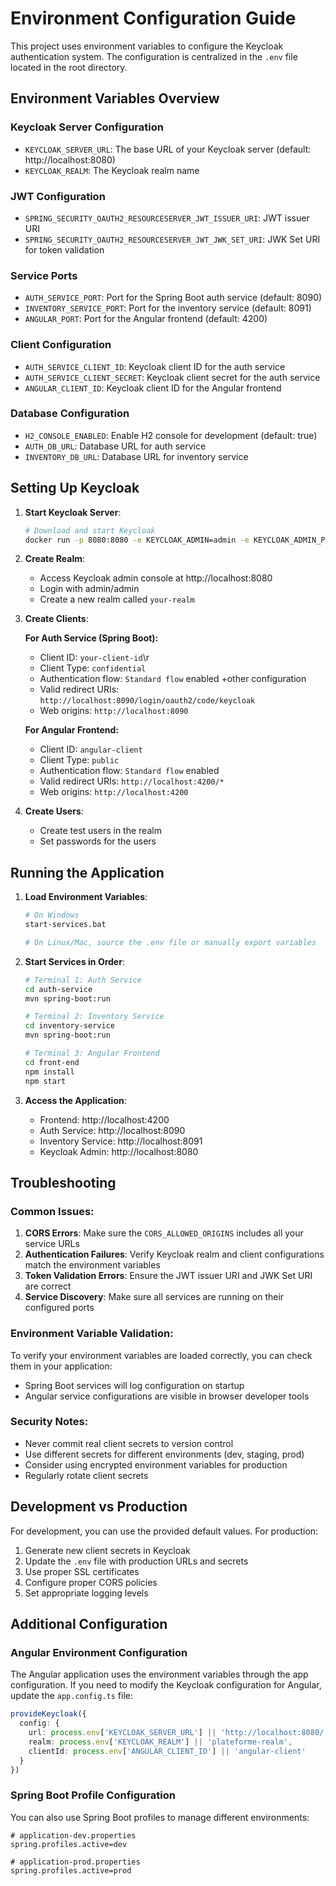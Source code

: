 # Environment Configuration Guide

This project uses environment variables to configure the Keycloak authentication system. The configuration is centralized in the `.env` file located in the root directory.

## Environment Variables Overview

### Keycloak Server Configuration
- `KEYCLOAK_SERVER_URL`: The base URL of your Keycloak server (default: http://localhost:8080)
- `KEYCLOAK_REALM`: The Keycloak realm name 

### JWT Configuration
- `SPRING_SECURITY_OAUTH2_RESOURCESERVER_JWT_ISSUER_URI`: JWT issuer URI
- `SPRING_SECURITY_OAUTH2_RESOURCESERVER_JWT_JWK_SET_URI`: JWK Set URI for token validation

### Service Ports
- `AUTH_SERVICE_PORT`: Port for the Spring Boot auth service (default: 8090)
- `INVENTORY_SERVICE_PORT`: Port for the inventory service (default: 8091)
- `ANGULAR_PORT`: Port for the Angular frontend (default: 4200)

### Client Configuration
- `AUTH_SERVICE_CLIENT_ID`: Keycloak client ID for the auth service
- `AUTH_SERVICE_CLIENT_SECRET`: Keycloak client secret for the auth service
- `ANGULAR_CLIENT_ID`: Keycloak client ID for the Angular frontend

### Database Configuration
- `H2_CONSOLE_ENABLED`: Enable H2 console for development (default: true)
- `AUTH_DB_URL`: Database URL for auth service
- `INVENTORY_DB_URL`: Database URL for inventory service

## Setting Up Keycloak

1. **Start Keycloak Server**:
   ```bash
   # Download and start Keycloak
   docker run -p 8080:8080 -e KEYCLOAK_ADMIN=admin -e KEYCLOAK_ADMIN_PASSWORD=admin quay.io/keycloak/keycloak:latest start-dev
   ```

2. **Create Realm**:
   - Access Keycloak admin console at http://localhost:8080
   - Login with admin/admin
   - Create a new realm called `your-realm`

3. **Create Clients**:
   
   **For Auth Service (Spring Boot):**
   - Client ID: `your-client-id`\r  
   - Client Type: `confidential`
   - Authentication flow: `Standard flow` enabled +other configuration
   - Valid redirect URIs: `http://localhost:8090/login/oauth2/code/keycloak`
   - Web origins: `http://localhost:8090`

   **For Angular Frontend:**
   - Client ID: `angular-client`
   - Client Type: `public`
   - Authentication flow: `Standard flow` enabled
   - Valid redirect URIs: `http://localhost:4200/*`
   - Web origins: `http://localhost:4200`

4. **Create Users**:
   - Create test users in the realm
   - Set passwords for the users

## Running the Application

1. **Load Environment Variables**:
   ```bash
   # On Windows
   start-services.bat
   
   # On Linux/Mac, source the .env file or manually export variables
   ```

2. **Start Services in Order**:
   ```bash
   # Terminal 1: Auth Service
   cd auth-service
   mvn spring-boot:run
   
   # Terminal 2: Inventory Service
   cd inventory-service
   mvn spring-boot:run
   
   # Terminal 3: Angular Frontend
   cd front-end
   npm install
   npm start
   ```

3. **Access the Application**:
   - Frontend: http://localhost:4200
   - Auth Service: http://localhost:8090
   - Inventory Service: http://localhost:8091
   - Keycloak Admin: http://localhost:8080

## Troubleshooting

### Common Issues:

1. **CORS Errors**: Make sure the `CORS_ALLOWED_ORIGINS` includes all your service URLs
2. **Authentication Failures**: Verify Keycloak realm and client configurations match the environment variables
3. **Token Validation Errors**: Ensure the JWT issuer URI and JWK Set URI are correct
4. **Service Discovery**: Make sure all services are running on their configured ports

### Environment Variable Validation:

To verify your environment variables are loaded correctly, you can check them in your application:
- Spring Boot services will log configuration on startup
- Angular service configurations are visible in browser developer tools

### Security Notes:

- Never commit real client secrets to version control
- Use different secrets for different environments (dev, staging, prod)
- Consider using encrypted environment variables for production
- Regularly rotate client secrets

## Development vs Production

For development, you can use the provided default values. For production:

1. Generate new client secrets in Keycloak
2. Update the `.env` file with production URLs and secrets
3. Use proper SSL certificates
4. Configure proper CORS policies
5. Set appropriate logging levels

## Additional Configuration

### Angular Environment Configuration

The Angular application uses the environment variables through the app configuration. If you need to modify the Keycloak configuration for Angular, update the `app.config.ts` file:

```typescript
provideKeycloak({
  config: {
    url: process.env['KEYCLOAK_SERVER_URL'] || 'http://localhost:8080/',
    realm: process.env['KEYCLOAK_REALM'] || 'plateforme-realm',
    clientId: process.env['ANGULAR_CLIENT_ID'] || 'angular-client'
  }
})
```

### Spring Boot Profile Configuration

You can also use Spring Boot profiles to manage different environments:

```properties
# application-dev.properties
spring.profiles.active=dev

# application-prod.properties
spring.profiles.active=prod
```